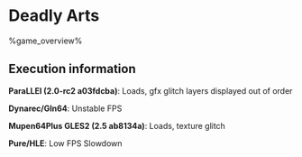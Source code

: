 # Deadly Arts 

%game_overview%

## Execution information

**ParaLLEl (2.0-rc2 a03fdcba)**: Loads, gfx glitch layers displayed out of order

**Dynarec/Gln64**: Unstable FPS

**Mupen64Plus GLES2 (2.5 ab8134a)**: Loads, texture glitch

**Pure/HLE**: Low FPS Slowdown